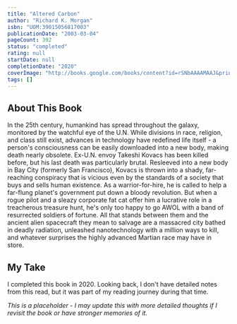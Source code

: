 ```yaml
---
title: "Altered Carbon"
author: "Richard K. Morgan"
isbn: "UOM:39015056817003"
publicationDate: "2003-03-04"
pageCount: 392
status: "completed"
rating: null
startDate: null
completionDate: "2020"
coverImage: "http://books.google.com/books/content?id=rSNbAAAAMAAJ&printsec=frontcover&img=1&zoom=1&source=gbs_api"
tags: []
---
```


## About This Book

In the 25th century, humankind has spread throughout the galaxy, monitored by the watchful eye of the U.N. While divisions in race, religion, and class still exist, advances in technology have redefined life itself - a person's consciousness can be easily downloaded into a new body, making death nearly obsolete. Ex-U.N. envoy Takeshi Kovacs has been killed before, but his last death was particularly brutal. Resleeved into a new body in Bay City (formerly San Francisco), Kovacs is thrown into a shady, far-reaching conspiracy that is vicious even by the standards of a society that buys and sells human existence. As a warrior-for-hire, he is called to help a far-flung planet's government put down a bloody revolution. But when a rogue pilot and a sleazy corporate fat cat offer him a lucrative role in a treacherous treasure hunt, he's only too happy to go AWOL with a band of resurrected soldiers of fortune. All that stands between them and the ancient alien spacecraft they mean to salvage are a massacred city bathed in deadly radiation, unleashed nanotechnology with a million ways to kill, and whatever surprises the highly advanced Martian race may have in store.

## My Take

I completed this book in 2020. Looking back, I don't have detailed notes from this read, but it was part of my reading journey during that time.

*This is a placeholder - I may update this with more detailed thoughts if I revisit the book or have stronger memories of it.*
